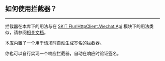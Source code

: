 ﻿## 如何使用拦截器？

---

拦截器在本库下的用法与在 [SKIT.FlurlHttpClient.Wechat.Api](../WechatApi/README.md) 模块下的用法类似，请参阅[相关文档](../WechatApi/Advanced_Interceptor.md)。

本库内置了一个用于请求时自动生成签名的拦截器。

你也可以自行实现一个响应拦截器，自动在响应时验证签名。
